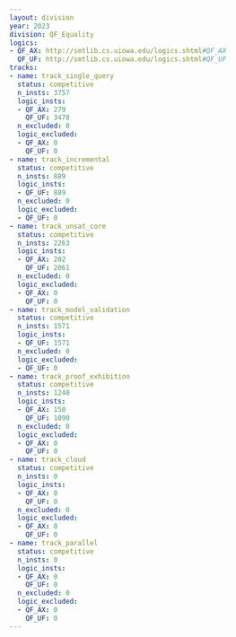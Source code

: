 ```yaml
---
layout: division
year: 2023
division: QF_Equality
logics: 
- QF_AX: http://smtlib.cs.uiowa.edu/logics.shtml#QF_AX
  QF_UF: http://smtlib.cs.uiowa.edu/logics.shtml#QF_UF
tracks:
- name: track_single_query
  status: competitive
  n_insts: 3757
  logic_insts:
  - QF_AX: 279
    QF_UF: 3478
  n_excluded: 0
  logic_excluded:
  - QF_AX: 0
    QF_UF: 0
- name: track_incremental
  status: competitive
  n_insts: 889
  logic_insts:
  - QF_UF: 889
  n_excluded: 0
  logic_excluded:
  - QF_UF: 0
- name: track_unsat_core
  status: competitive
  n_insts: 2263
  logic_insts:
  - QF_AX: 202
    QF_UF: 2061
  n_excluded: 0
  logic_excluded:
  - QF_AX: 0
    QF_UF: 0
- name: track_model_validation
  status: competitive
  n_insts: 1571
  logic_insts:
  - QF_UF: 1571
  n_excluded: 0
  logic_excluded:
  - QF_UF: 0
- name: track_proof_exhibition
  status: competitive
  n_insts: 1240
  logic_insts:
  - QF_AX: 150
    QF_UF: 1090
  n_excluded: 0
  logic_excluded:
  - QF_AX: 0
    QF_UF: 0
- name: track_cloud
  status: competitive
  n_insts: 0
  logic_insts:
  - QF_AX: 0
    QF_UF: 0
  n_excluded: 0
  logic_excluded:
  - QF_AX: 0
    QF_UF: 0
- name: track_parallel
  status: competitive
  n_insts: 0
  logic_insts:
  - QF_AX: 0
    QF_UF: 0
  n_excluded: 0
  logic_excluded:
  - QF_AX: 0
    QF_UF: 0
---
```


